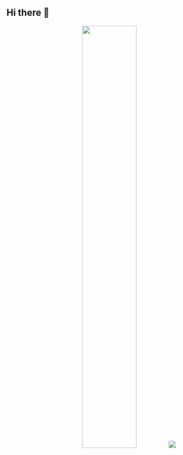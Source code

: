 ## Hi there 👋
<p align="center">
  <img height="50%" width="auto" src ="https://github-readme-stats.vercel.app/api/top-langs/?username=ayushmodi001&layout=compact&hide_border=false&theme=radical&bg_color=FFFFFF00&langs_count=6&hide=jupyter%20notebook,tex,css,php&exclude_repo=Pacman-AI">
  &nbsp; 
  <img src ="https://github-readme-streak-stats.herokuapp.com?user=ayushmodi001&theme=radical&hide_border=false&background=FFFFFF00">
  <br>
</p>
<!--
**ayushmodi001/ayushmodi001** is a ✨ _special_ ✨ repository because its `README.md` (this file) appears on your GitHub profile.

Here are some ideas to get you started:

- 🔭 I’m currently working on ...
- 🌱 I’m currently learning ...
- 👯 I’m looking to collaborate on ...
- 🤔 I’m looking for help with ...
- 💬 Ask me about ...
- 📫 How to reach me: ...
- 😄 Pronouns: ...
- ⚡ Fun fact: ...
-->
